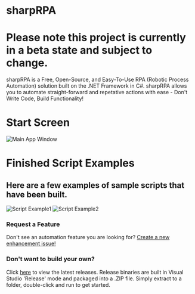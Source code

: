 
# sharpRPA
# Please note this project is currently in a beta state and subject to change.
sharpRPA is a Free, Open-Source, and Easy-To-Use RPA (Robotic Process Automation) solution built on the .NET Framework in C#.  sharpRPA allows you to automate straight-forward and repetative actions with ease - Don't Write Code, Build Functionality!

# Start Screen
![Main App Window](https://i.imgur.com/GkYEivM.png)

# Finished Script Examples
## Here are a few examples of sample scripts that have been built.
![Script Example1](https://i.imgur.com/j5HRt20.png)
![Script Example2](https://i.imgur.com/krFU9M1.png)


### Request a Feature
Don't see an automation feature you are looking for?  [Create a new enhancement issue!](https://github.com/saucepleez/sharpRPA/issues/new)

### Don't want to build your own?
Click [here](https://github.com/saucepleez/sharpRPA/releases) to view the latest releases.  Release binaries are built in Visual Studio 'Release' mode and packaged into a .ZIP file.  Simply extract to a folder, double-click and run to get started.
